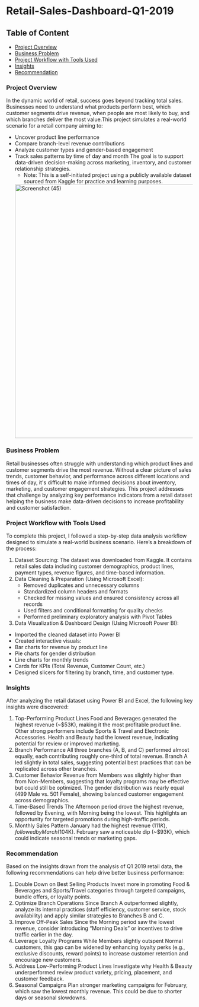 # Retail-Sales-Dashboard-Q1-2019
## Table of Content
- [Project Overview](#project-overview)
- [Business Problem](#business-problem)
- [Project Workflow with Tools Used](#project-workflow-with-tools-used)
- [Insights](#insights)
- [Recommendation](#recommendation)

### Project Overview
In the dynamic world of retail, success goes beyond tracking total sales. Businesses need to understand what products perform best, which customer segments drive revenue, when people are most likely to buy, and which branches deliver the most value.This project simulates a real-world scenario for a retail company aiming to:
- Uncover product line performance
- Compare branch-level revenue contributions
- Analyze customer types and gender-based engagement
- Track sales patterns by time of day and month
The goal is to support data-driven decision-making across marketing, inventory, and customer relationship strategies.
     - Note: This is a self-initiated project using a publicly available dataset sourced from Kaggle for practice and learning purposes.
  <img width="1251" height="684" alt="Screenshot (45)" src="https://github.com/user-attachments/assets/20d9b197-54d6-43e7-97a1-1cd83d03e1dc" />

### Business Problem
Retail businesses often struggle with understanding which product lines and customer segments drive the most revenue. Without a clear picture of sales trends, customer behavior, and performance across different locations and times of day, it's difficult to make informed decisions about inventory, marketing, and customer engagement strategies.
This project addresses that challenge by analyzing key performance indicators from a retail dataset helping the business make data-driven decisions to increase profitability and customer satisfaction.

### Project Workflow with Tools Used
To complete this project, I followed a step-by-step data analysis workflow designed to simulate a real-world business scenario. Here’s a breakdown of the process:
1. Dataset Sourcing: The dataset was downloaded from Kaggle. It contains retail sales data including customer demographics, product lines, payment types, revenue figures, and time-based information.
2. Data Cleaning & Preparation (Using Microsoft Excel):
   - Removed duplicates and unnecessary columns
   - Standardized column headers and formats
   - Checked for missing values and ensured consistency across all records
   - Used filters and conditional formatting for quality checks
   - Performed preliminary exploratory analysis with Pivot Tables
3.  Data Visualization & Dashboard Design (Using Microsoft Power BI):
   - Imported the cleaned dataset into Power BI
   - Created interactive visuals:
   - Bar charts for revenue by product line
   - Pie charts for gender distribution
   - Line charts for monthly trends
   - Cards for KPIs (Total Revenue, Customer Count, etc.)
   - Designed slicers for filtering by branch, time, and customer type.
     
### Insights
After analyzing the retail dataset using Power BI and Excel, the following key insights were discovered:
1. Top-Performing Product Lines
Food and Beverages generated the highest revenue (~$53K), making it the most profitable product line. Other strong performers include Sports & Travel and Electronic Accessories. Health and Beauty had the lowest revenue, indicating potential for review or improved marketing.
2. Branch Performance
All three branches (A, B, and C) performed almost equally, each contributing roughly one-third of total revenue.
Branch A led slightly in total sales, suggesting potential best practices that can be replicated across other branches.
3. Customer Behavior
Revenue from Members was slightly higher than from Non-Members, suggesting that loyalty programs may be effective but could still be optimized.
The gender distribution was nearly equal (499 Male vs. 501 Female), showing balanced customer engagement across demographics.
4. Time-Based Trends
The Afternoon period drove the highest revenue, followed by Evening, with Morning being the lowest.
This highlights an opportunity for targeted promotions during high-traffic periods.
5. Monthly Sales Pattern
January had the highest revenue ($111K), followed by March ($104K).
February saw a noticeable dip (~$93K), which could indicate seasonal trends or marketing gaps.

### Recommendation
Based on the insights drawn from the analysis of Q1 2019 retail data, the following recommendations can help drive better business performance:

1. Double Down on Best Selling Products
Invest more in promoting Food & Beverages and Sports/Travel categories through targeted campaigns, bundle offers, or loyalty points.
2. Optimize Branch Operations
Since Branch A outperformed slightly, analyze its internal practices (staff efficiency, customer service, stock availability) and apply similar strategies to Branches B and C.
3. Improve Off-Peak Sales
Since the Morning period saw the lowest revenue, consider introducing “Morning Deals” or incentives to drive traffic earlier in the day.
4. Leverage Loyalty Programs
While Members slightly outspent Normal customers, this gap can be widened by enhancing loyalty perks (e.g., exclusive discounts, reward points) to increase customer retention and encourage new customers.
5. Address Low-Performing Product Lines
Investigate why Health & Beauty underperformed review product variety, pricing, placement, and customer feedback.
6. Seasonal Campaigns
Plan stronger marketing campaigns for February, which saw the lowest monthly revenue. This could be due to shorter days or seasonal slowdowns.




